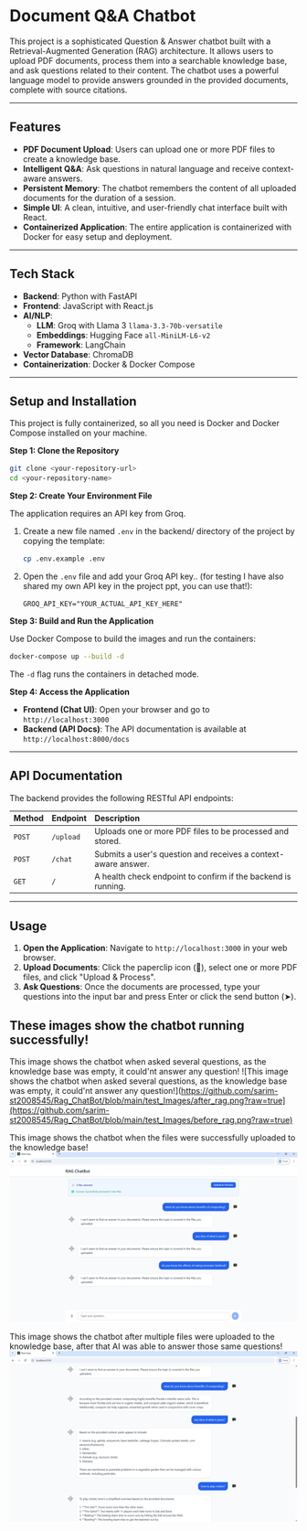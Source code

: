 # Document Q&A Chatbot

This project is a sophisticated Question & Answer chatbot built with a Retrieval-Augmented Generation (RAG) architecture. It allows users to upload PDF documents, process them into a searchable knowledge base, and ask questions related to their content. The chatbot uses a powerful language model to provide answers grounded in the provided documents, complete with source citations.

---

## Features

* **PDF Document Upload**: Users can upload one or more PDF files to create a knowledge base.
* **Intelligent Q&A**: Ask questions in natural language and receive context-aware answers.
* **Persistent Memory**: The chatbot remembers the content of all uploaded documents for the duration of a session.
* **Simple UI**: A clean, intuitive, and user-friendly chat interface built with React.
* **Containerized Application**: The entire application is containerized with Docker for easy setup and deployment.

---
## Tech Stack

* **Backend**: Python with FastAPI
* **Frontend**: JavaScript with React.js
* **AI/NLP**:
    * **LLM**: Groq with Llama 3 `llama-3.3-70b-versatile`
    * **Embeddings**: Hugging Face `all-MiniLM-L6-v2`
    * **Framework**: LangChain
* **Vector Database**: ChromaDB
* **Containerization**: Docker & Docker Compose

---

## Setup and Installation

This project is fully containerized, so all you need is Docker and Docker Compose installed on your machine.

**Step 1: Clone the Repository**

```bash
git clone <your-repository-url>
cd <your-repository-name>
```

**Step 2: Create Your Environment File**

The application requires an API key from Groq.

1.  Create a new file named `.env` in the backend/ directory of the project by copying the template:
    ```bash
    cp .env.example .env
    ```
2.  Open the `.env` file and add your Groq API key.. (for testing I have also shared my own API key in the project ppt, you can use that!):
    ```
    GROQ_API_KEY="YOUR_ACTUAL_API_KEY_HERE"
    ```

**Step 3: Build and Run the Application**

Use Docker Compose to build the images and run the containers:

```bash
docker-compose up --build -d
```

The `-d` flag runs the containers in detached mode.

**Step 4: Access the Application**

* **Frontend (Chat UI)**: Open your browser and go to `http://localhost:3000`
* **Backend (API Docs)**: The API documentation is available at `http://localhost:8000/docs`

---

## API Documentation

The backend provides the following RESTful API endpoints:

| Method | Endpoint | Description                                                               |
| :----- | :------- | :------------------------------------------------------------------------ |
| `POST` | `/upload`  | Uploads one or more PDF files to be processed and stored.                 |
| `POST` | `/chat`    | Submits a user's question and receives a context-aware answer.            |
| `GET`  | `/`        | A health check endpoint to confirm if the backend is running.             |

---

## Usage

1.  **Open the Application**: Navigate to `http://localhost:3000` in your web browser.
2.  **Upload Documents**: Click the paperclip icon (📎), select one or more PDF files, and click "Upload & Process".
3.  **Ask Questions**: Once the documents are processed, type your questions into the input bar and press Enter or click the send button (➤).

## These images show the chatbot running successfully!
This image shows the chatbot when asked several questions, as the knowledge base was empty, it could'nt answer any question!
![This image shows the chatbot when asked several questions, as the knowledge base was empty, it could'nt answer any question!](https://github.com/sarim-st2008545/Rag_ChatBot/blob/main/test_Images/after_rag.png?raw=true](https://github.com/sarim-st2008545/Rag_ChatBot/blob/main/test_Images/before_rag.png?raw=true)

This image shows the chatbot when the files were successfully uploaded to the knowledge base!
![This image shows the chatbot when the files were successfully uploaded to the knowledge base!](https://github.com/sarim-st2008545/Rag_ChatBot/blob/main/test_Images/files_uploaded%20.png?raw=true)

This image shows the chatbot after multiple files were uploaded to the knowledge base, after that AI was able to answer those same questions!
![This image shows the chatbot after multiple files were uploaded to the knowledge base, after that AI was able to answer those same questions!](https://github.com/sarim-st2008545/Rag_ChatBot/blob/main/test_Images/after_rag.png?raw=true)
